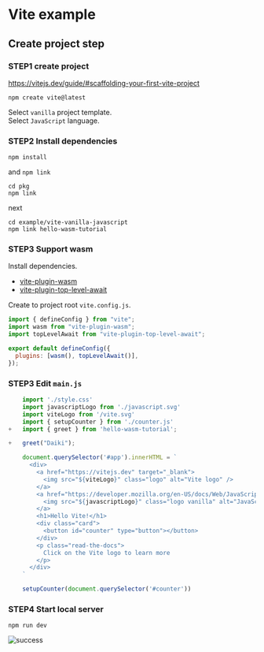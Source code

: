 # Vite example

## Create project step

### STEP1 create project

https://vitejs.dev/guide/#scaffolding-your-first-vite-project

```shell
npm create vite@latest
```

Select `vanilla` project template.  
Select `JavaScript` language.

### STEP2 Install dependencies

```shell
npm install
```

and `npm link`

```shell
cd pkg
npm link
```

next

```shell
cd example/vite-vanilla-javascript
npm link hello-wasm-tutorial
```

### STEP3 Support wasm

Install dependencies.

- [vite-plugin-wasm](https://github.com/Menci/vite-plugin-wasm)
- [vite-plugin-top-level-await](https://github.com/Menci/vite-plugin-top-level-await)

Create to project root `vite.config.js`.

```js
import { defineConfig } from "vite";
import wasm from "vite-plugin-wasm";
import topLevelAwait from "vite-plugin-top-level-await";

export default defineConfig({
  plugins: [wasm(), topLevelAwait()],
});
```

### STEP3 Edit `main.js`

```js
    import './style.css'
    import javascriptLogo from './javascript.svg'
    import viteLogo from '/vite.svg'
    import { setupCounter } from './counter.js'
+   import { greet } from 'hello-wasm-tutorial';

+   greet("Daiki");

    document.querySelector('#app').innerHTML = `
      <div>
        <a href="https://vitejs.dev" target="_blank">
          <img src="${viteLogo}" class="logo" alt="Vite logo" />
        </a>
        <a href="https://developer.mozilla.org/en-US/docs/Web/JavaScript" target="_blank">
          <img src="${javascriptLogo}" class="logo vanilla" alt="JavaScript logo" />
        </a>
        <h1>Hello Vite!</h1>
        <div class="card">
          <button id="counter" type="button"></button>
        </div>
        <p class="read-the-docs">
          Click on the Vite logo to learn more
        </p>
      </div>
    `

    setupCounter(document.querySelector('#counter'))
```

### STEP4 Start local server

```shell
npm run dev
```

![success](/success-localserver.png)
